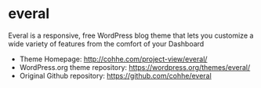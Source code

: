# everal
Everal is a responsive, free WordPress blog theme that lets you customize a wide variety of features from the comfort of your Dashboard

* Theme Homepage: http://cohhe.com/project-view/everal/
* WordPress.org theme repository: https://wordpress.org/themes/everal/
* Original Github repository: https://github.com/cohhe/everal
